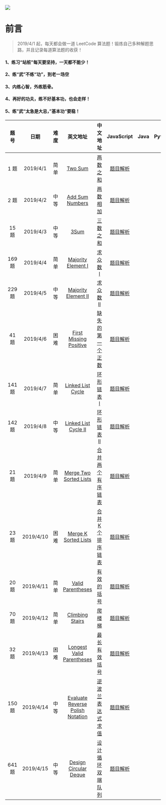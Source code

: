 ![](https://github.com/luxiangqiang/JS-LeetCode/blob/master/images/title2.png)

# 前言

> 2019/4/1 起，每天都会做一道 LeetCode 算法题！锻炼自己多种解题思路，并且记录每道算法题的收获！

#### 1、练习“站桩”每天要坚持，一天都不能少！

#### 2、练“武”不练“功”，到老一场空

#### 3、内练心智，外练筋骨。

#### 4、再好的功夫，练不好基本功，也会走样！

#### 5、练”武“太急是大忌，”基本功“要稳！

|  题号  |   日期    | 难度 |                           英文地址                           |                           中文地址                           |                          JavaScript                          | Java | Python |
| :----: | :-------: | :--: | :----------------------------------------------------------: | :----------------------------------------------------------: | :----------------------------------------------------------: | :--: | :----: |
|  1 题  | 2019/4/1  | 简单 |      [Two Sum](https://leetcode.com/problems/two-sum/)       |    [两数之和](https://leetcode-cn.com/problems/two-sum/)     | [题目解析](https://github.com/luxiangqiang/JS-LeetCode/blob/master/TwoSum.md) |      |        |
|  2 题  | 2019/4/2  | 中等 | [Add Sum Numbers](https://leetcode.com/problems/add-two-numbers/) | [两数相加](https://leetcode-cn.com/problems/add-two-numbers/) | [题目解析](https://github.com/luxiangqiang/JS-LeetCode/blob/master/AddTwoNumbers.md) |      |        |
| 15 题  | 2019/4/3  | 中等 |         [3Sum](https://leetcode.com/problems/3sum/)          |      [三数之和](https://leetcode-cn.com/problems/3sum/)      | [题目解析](https://github.com/luxiangqiang/JS-LeetCode/blob/master/3Sum.md) |      |        |
| 169 题 | 2019/4/4  | 简单 | [Majority Element I](https://leetcode.com/problems/majority-element/) | [求众数 I](https://leetcode-cn.com/problems/majority-element/) | [题目解析](https://github.com/luxiangqiang/JS-LeetCode/blob/master/MajorityElement1.md) |      |        |
| 229 题 | 2019/4/5  | 中等 | [Majority Element II](https://leetcode.com/problems/majority-element-ii/) | [求众数 II](https://leetcode-cn.com/problems/majority-element-ii/) | [题目解析](https://github.com/luxiangqiang/JS-LeetCode/blob/master/MajorityElement2.md) |      |        |
| 41 题  | 2019/4/6  | 困难 | [First Missing Positive](https://leetcode.com/problems/first-missing-positive/) | [缺失的第一个正数](https://leetcode-cn.com/problems/first-missing-positive/) | [题目解析](https://github.com/luxiangqiang/JS-LeetCode/blob/master/FirstMissingPositive.md) |      |        |
| 141 题 | 2019/4/7  | 简单 | [Linked List Cycle](https://leetcode.com/problems/linked-list-cycle/) | [环形链表 I](https://leetcode-cn.com/problems/linked-list-cycle/) | [题目解析](https://github.com/luxiangqiang/JS-LeetCode/blob/master/LinkedListCycle.md) |      |        |
| 142 题 | 2019/4/8  | 中等 | [Linked List Cycle II]( [(https://leetcode.com/problems/linked-list-cycle/) ) | [环形链表 II](https://leetcode-cn.com/problems/linked-list-cycle-ii/) | [题目解析](https://github.com/luxiangqiang/JS-LeetCode/blob/master/LinkedListCycle2.md) |      |        |
| 21 题  | 2019/4/9  | 简单 | [Merge Two Sorted Lists](https://leetcode-cn.com/problems/merge-two-sorted-lists/) | [合并两个有序链表](https://leetcode-cn.com/problems/merge-two-sorted-lists/) | [题目解析](https://github.com/luxiangqiang/JS-LeetCode/blob/master/MergeTwoSortedLists.md) |      |        |
| 23 题  | 2019/4/10 | 困难 | [Merge K Sorted Lists](https://leetcode-cn.com/problems/merge-k-sorted-lists/) | [ 合并K个排序链表](https://leetcode-cn.com/problems/merge-k-sorted-lists/) | [题目解析](https://github.com/luxiangqiang/JS-LeetCode/blob/master/MergekSortedLists.md) |      |        |
| 20 题  | 2019/4/11 | 简单 | [Valid Parentheses](https://leetcode-cn.com/problems/valid-parentheses/) | [有效的括号](https://leetcode-cn.com/problems/valid-parentheses/) | [题目解析](https://github.com/luxiangqiang/JS-LeetCode/blob/master/ValidParentheses.md) |      |        |
| 70 题  | 2019/4/12 | 简单 | [Climbing Stairs](https://leetcode-cn.com/problems/climbing-stairs/) | [爬楼梯](https://leetcode-cn.com/problems/climbing-stairs/)  | [题目解析](https://github.com/luxiangqiang/JS-LeetCode/blob/master/ClimbingStairs.md) |      |        |
| 32 题  | 2019/4/13 | 困难 | [Longest Valid Parentheses](https://leetcode-cn.com/problems/longest-valid-parentheses/) | [最长有效括号](https://leetcode-cn.com/problems/longest-valid-parentheses/) | [题目解析](https://github.com/luxiangqiang/JS-LeetCode/blob/master/LongestVaildParentheses.md) |      |        |
| 150 题 | 2019/4/14 | 中等 | [ Evaluate Reverse Polish Notation](https://leetcode-cn.com/problems/evaluate-reverse-polish-notation/) | [逆波兰表达式求值](https://leetcode-cn.com/problems/evaluate-reverse-polish-notation/) | [题目解析](https://github.com/luxiangqiang/JS-LeetCode/blob/master/EvaluateReversePolishNotation.md) |      |        |
| 641 题 | 2019/4/15 | 中等 | [Design Circular Deque](https://leetcode-cn.com/problems/design-circular-deque/) | [设计循环双端队列](https://leetcode-cn.com/problems/design-circular-deque/) | [题目解析](https://github.com/luxiangqiang/JS-LeetCode/blob/master/DesignCircularDeque.md) |      |        |





 